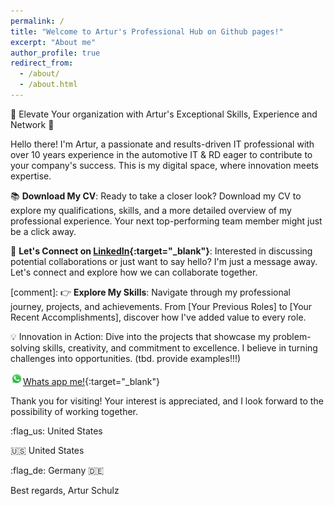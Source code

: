 ```yaml
---
permalink: /
title: "Welcome to Artur's Professional Hub on Github pages!"
excerpt: "About me"
author_profile: true
redirect_from: 
  - /about/
  - /about.html
---
```


🚀 Elevate Your organization with Artur's Exceptional Skills, Experience and Network 🚀

Hello there! I'm Artur, a passionate and results-driven IT professional with over 10 years experience in the automotive IT & RD eager to contribute to your company's success. This is my digital space, where innovation meets expertise.

📚 **Download My CV**: Ready to take a closer look? Download my CV to explore my qualifications, skills, and a more detailed overview of my professional experience. Your next top-performing team member might just be a click away.

📧 **Let's Connect on [LinkedIn](https://www.linkedin.com/in/artur-schulz-473817b8/ "Artur's linkedin profile"){:target="_blank"}**: Interested in discussing potential collaborations or just want to say hello? I'm just a message away. Let's connect and explore how we can collaborate together. 

[comment]: 👉 **Explore My Skills**: Navigate through my professional journey, projects, and achievements. From [Your Previous Roles] to [Your Recent Accomplishments], discover how I've added value to every role.

💡 Innovation in Action: Dive into the projects that showcase my problem-solving skills, creativity, and commitment to excellence. I believe in turning challenges into opportunities. (tbd. provide examples!!!)

<img src="images/WhatsApp.svg" alt="WhatsApp" width="20">[Whats app me!](https://wa.me/4917625660032){:target="_blank"}

Thank you for visiting! Your interest is appreciated, and I look forward to the possibility of working together.

:flag_us: United States

:us: United States

:flag_de: Germany 🇩🇪

Best regards,
Artur Schulz
